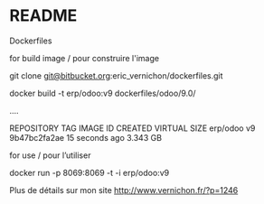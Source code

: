 # README #


Dockerfiles


for build image / pour construire l'image

git clone git@bitbucket.org:eric_vernichon/dockerfiles.git

docker build -t erp/odoo:v9  dockerfiles/odoo/9.0/

....

REPOSITORY TAG IMAGE ID CREATED VIRTUAL SIZE
erp/odoo v9 9b47bc2fa2ae 15 seconds ago 3.343 GB



for use / pour l’utiliser

docker run -p 8069:8069 -t -i erp/odoo:v9 



Plus de détails sur mon site  http://www.vernichon.fr/?p=1246